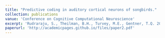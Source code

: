 ```yaml
---
title: "Predictive coding in auditory cortical neurons of songbirds."
collection: publications
vanue: 'Conference on Cognitive Computational Neuroscience'
excerpt: 'Rudraraju, S., Theilman, B.H., Turvey, M.E., Gentner, T.Q. 2022. &quot;Predictive coding in auditory cortical neurons of songbirds.&quot;, <I>Conference on Cognitive Computational Neuroscience<I>, 1-3.'
paperurl: 'http://academicpages.github.io/files/paper2.pdf'
---
```


